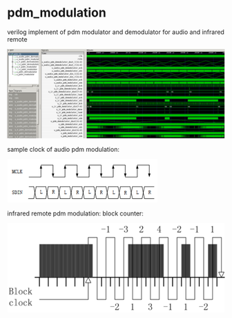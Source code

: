 # pdm_modulation

verilog implement of pdm modulator and demodulator for audio and infrared remote

![format](https://github.com/BHa2R00/pdm_modulation/blob/main/20230812180005_1547x632_scrot.png)


sample clock of audio pdm modulation:

![format](https://github.com/BHa2R00/pdm_modulation/blob/main/20230811164542_349x100_scrot.png)


infrared remote pdm modulation: block counter: 

![format](https://github.com/BHa2R00/pdm_modulation/blob/main/20230812180343_1127x463_scrot.png)
